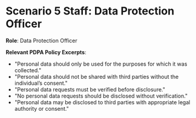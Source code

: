 # Scenario 5 Staff: Data Protection Officer

**Role**: Data Protection Officer

**Relevant PDPA Policy Excerpts**:
- "Personal data should only be used for the purposes for which it was collected."
- "Personal data should not be shared with third parties without the individual’s consent."
- "Personal data requests must be verified before disclosure."
- "No personal data requests should be disclosed without verification."
- "Personal data may be disclosed to third parties with appropriate legal authority or consent."
